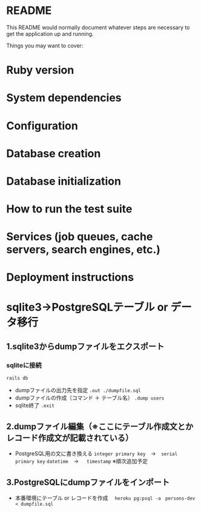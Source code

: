 # README

This README would normally document whatever steps are necessary to get the
application up and running.

Things you may want to cover:

# Ruby version

# System dependencies

# Configuration

# Database creation

# Database initialization

# How to run the test suite

# Services (job queues, cache servers, search engines, etc.)

# Deployment instructions

# sqlite3→PostgreSQLテーブル or データ移行
## 1.sqlite3からdumpファイルをエクスポート
  ### sqliteに接続
  ``` rails db ```
  * dumpファイルの出力先を指定
  ``` .out ./dumpfile.sql ```
  * dumpファイルの作成（コマンド ＋ テーブル名）
  ``` .dump users ```
  * sqlite終了
  ``` .exit ```
## 2.dumpファイル編集（※ここにテーブル作成文とかレコード作成文が記載されている）
  * PostgreSQL用の文に書き換える
  ``` integer primary key ```　→　``` serial primary key ```
  ``` datetime ```　→　``` timestamp```
  ※順次追加予定
## 3.PostgreSQLにdumpファイルをインポート
  * 本番環境にテーブル or レコードを作成　
  ``` heroku pg:psql -a　persons-dev < dumpfile.sql ```